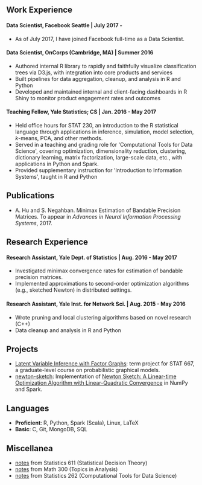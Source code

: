 ## Work Experience
#### **Data Scientist, Facebook Seattle** | July 2017 - 
* As of July 2017, I have joined Facebook full-time as a Data Scientist.

#### **Data Scientist, OnCorps (Cambridge, MA)** | Summer 2016
* Authored internal R library to rapidly and faithfully visualize
  classification trees via D3.js, with integration into core products and
  services 
* Built pipelines for data aggregation, cleanup, and analysis in R and
  Python 
* Developed and maintained internal and client-facing dashboards in R Shiny
  to monitor product engagement rates and outcomes 

#### **Teaching Fellow, Yale Statistics; CS** | Jan. 2016 - May 2017
* Held office hours for STAT 230, an introduction to the R statistical language
  through applications in inference, simulation, model selection, $k$-means,
  PCA, and other methods.
* Served in a teaching and grading role for 'Computational Tools for Data
  Science', covering optimization, dimensionality reduction, clustering,
  dictionary learning, matrix factorization, large-scale data, etc., with
  applications in Python and Spark.
* Provided supplementary instruction for 'Introduction to Information Systems',
  taught in R and Python 

## Publications
* A. Hu and S. Negahban.  Minimax Estimation of Bandable Precision Matrices.
  To appear in _Advances in Neural Information Processing Systems_, 2017.

## Research Experience
#### **Research Assistant, Yale Dept. of Statistics** | Aug. 2016 - May 2017
* Investigated minimax convergence rates for estimation of bandable precision
  matrices.
* Implemented approximations to second-order optimization algorithms (e.g.,
  sketched Newton) in distributed settings.

#### **Research Assistant, Yale Inst. for Network Sci.** | Aug. 2015 - May 2016
* Wrote pruning and local clustering algorithms based on novel research (C++)
* Data cleanup and analysis in R and Python 

## Projects
* [Latent Variable Inference with Factor Graphs](pdfs/LatentVariableInferenceWithFactorGraphs.pdf):
  term project for STAT 667, a graduate-level course on probabilistic graphical
  models.  
* [newton-sketch](https://github.com/huisaddison/newton-sketch): Implementation of [Newton Sketch: A Linear-time Optimization Algorithm with Linear-Quadratic Convergence](https://arxiv.org/abs/1505.02250)
  in NumPy and Spark.
  

## Languages
* **Proficient**: R, Python, Spark (Scala), Linux, LaTeX
* **Basic**: C, Git, MongoDB, SQL

## Miscellanea
* [notes](pdfs/STAT611Notes.pdf) from Statistics 611 (Statistical Decision Theory)
* [notes](classnotes/math300.html) from Math 300 (Topics in Analysis)
* [notes](pdfs/STAT262Notes.pdf) from Statistics 262 (Computational Tools for
  Data Science)
